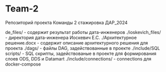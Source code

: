 # Team-2
Репозиторий проекта Команды 2 стажировка ДАР_2024

de_files/ - содержит результат работы дата-инженеров
./ioskevich_files/ - директория дата-инженера Иоскевич Е.С.
./Архитектурное решение.docx - содержит описание архитектурного решения для проекта
./dags/ - файлы DAG, задействованные в проекте
./include/SQL scripts/ - SQL скрипты, задействованые в проекте для формирования слоев ODS, DDS и Datamart
./include/connections/ - connections для docker-compose

